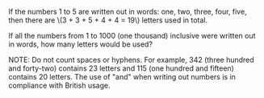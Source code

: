 <p>
If the numbers 1 to 5 are written out in words: 
one, two, three, four, five, then there are 
\(3 + 3 + 5 + 4 + 4 = 19\) letters used in total.
</p>

<p>
If all the numbers from 1 to 1000 (one thousand)
inclusive were written out in words, how many 
letters would be used?
</p>

<p>
NOTE: Do not count spaces or hyphens. For example,
342 (three hundred and forty-two) contains 23 
letters and 115 (one hundred and fifteen) contains
20 letters. The use of "and" when writing out
numbers is in compliance with British usage.
</p>
